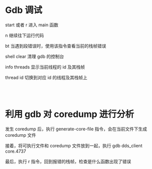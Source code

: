 # Gdb 调试

start 或者 r 进入 main 函数

n 继续往下运行代码

bt 当遇到段错误时，使用该指令查看当前的栈帧错误

shell clear 清理 gdb 的控制台

info threads 显示当前线程的 id 及其栈帧

thread id 切换到对应 id 的线程及其栈帧上

<br/>

<br/>

# 利用 gdb 对 coredump 进行分析

发生 coredump 后，执行 generate-core-file 指令，会在当前文件下生成 coredump 文件

接着，将可执行文件和 coredump 文件放到一起，执行 gdb dds_client core.4737

最后，执行 r 指令，回到报错的栈帧，检查是什么函数出现了错误